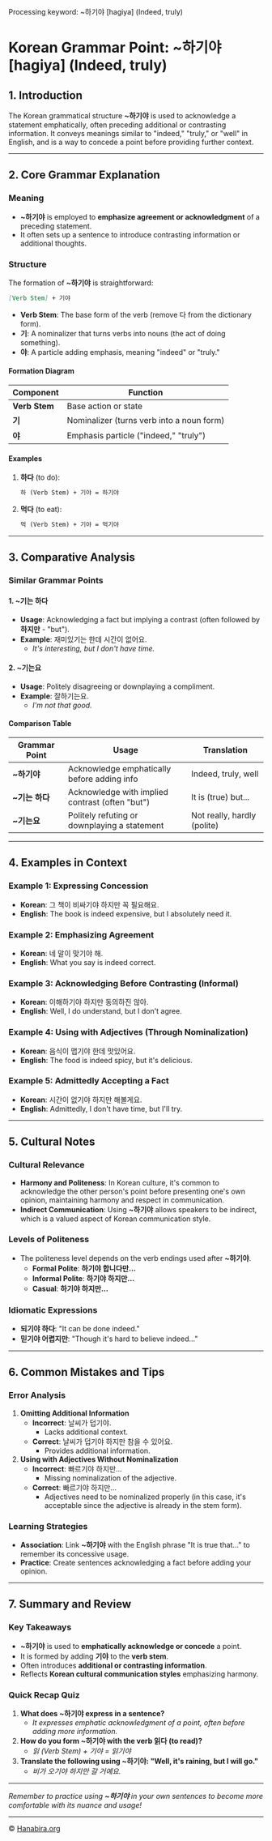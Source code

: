 Processing keyword: ~하기야 [hagiya] (Indeed, truly)
# Korean Grammar Point: ~하기야 [hagiya] (Indeed, truly)

## 1. Introduction
The Korean grammatical structure **~하기야** is used to acknowledge a statement emphatically, often preceding additional or contrasting information. It conveys meanings similar to "indeed," "truly," or "well" in English, and is a way to concede a point before providing further context.

---
## 2. Core Grammar Explanation
### Meaning
- **~하기야** is employed to **emphasize agreement or acknowledgment** of a preceding statement.
- It often sets up a sentence to introduce contrasting information or additional thoughts.
### Structure
The formation of **~하기야** is straightforward:
```markdown
[Verb Stem] + 기야
```
- **Verb Stem**: The base form of the verb (remove 다 from the dictionary form).
- **기**: A nominalizer that turns verbs into nouns (the act of doing something).
- **야**: A particle adding emphasis, meaning "indeed" or "truly."
#### Formation Diagram
| Component     | Function                                  |
|---------------|-------------------------------------------|
| **Verb Stem** | Base action or state                      |
| **기**        | Nominalizer (turns verb into a noun form) |
| **야**        | Emphasis particle ("indeed," "truly")     |
#### Examples
1. **하다** (to do):
   ```markdown
   하 (Verb Stem) + 기야 = 하기야
   ```
2. **먹다** (to eat):
   ```markdown
   먹 (Verb Stem) + 기야 = 먹기야
   ```
---
## 3. Comparative Analysis
### Similar Grammar Points
#### 1. **~기는 하다**
- **Usage**: Acknowledging a fact but implying a contrast (often followed by **하지만** - "but").
- **Example**: 재미있기는 한데 시간이 없어요.
  - *It's interesting, but I don't have time.*
#### 2. **~기는요**
- **Usage**: Politely disagreeing or downplaying a compliment.
- **Example**: 잘하기는요.
  - *I'm not that good.*
#### Comparison Table
| Grammar Point | Usage                                        | Translation                  |
|---------------|----------------------------------------------|------------------------------|
| **~하기야**   | Acknowledge emphatically before adding info   | Indeed, truly, well          |
| **~기는 하다** | Acknowledge with implied contrast (often "but") | It is (true) but...          |
| **~기는요**   | Politely refuting or downplaying a statement | Not really, hardly (polite)  |
---
## 4. Examples in Context
### Example 1: Expressing Concession
- **Korean**: 그 책이 비싸기야 하지만 꼭 필요해요.
- **English**: The book is indeed expensive, but I absolutely need it.
### Example 2: Emphasizing Agreement
- **Korean**: 네 말이 맞기야 해.
- **English**: What you say is indeed correct.
### Example 3: Acknowledging Before Contrasting (Informal)
- **Korean**: 이해하기야 하지만 동의하진 않아.
- **English**: Well, I do understand, but I don't agree.
### Example 4: Using with Adjectives (Through Nominalization)
- **Korean**: 음식이 맵기야 한데 맛있어요.
- **English**: The food is indeed spicy, but it's delicious.
### Example 5: Admittedly Accepting a Fact
- **Korean**: 시간이 없기야 하지만 해볼게요.
- **English**: Admittedly, I don't have time, but I'll try.
---
## 5. Cultural Notes
### Cultural Relevance
- **Harmony and Politeness**: In Korean culture, it's common to acknowledge the other person's point before presenting one's own opinion, maintaining harmony and respect in communication.
- **Indirect Communication**: Using **~하기야** allows speakers to be indirect, which is a valued aspect of Korean communication style.
### Levels of Politeness
- The politeness level depends on the verb endings used after **~하기야**.
  - **Formal Polite**: **하기야 합니다만...**
  - **Informal Polite**: **하기야 하지만...**
  - **Casual**: **하기야 하지만...**
### Idiomatic Expressions
- **되기야 하다**: "It can be done indeed."
- **믿기야 어렵지만**: "Though it's hard to believe indeed..."
---
## 6. Common Mistakes and Tips
### Error Analysis
1. **Omitting Additional Information**
   - **Incorrect**: 날씨가 덥기야.
     - Lacks additional context.
   - **Correct**: 날씨가 덥기야 하지만 참을 수 있어요.
     - Provides additional information.
2. **Using with Adjectives Without Nominalization**
   - **Incorrect**: 빠르기야 하지만...
     - Missing nominalization of the adjective.
   - **Correct**: 빠르기야 하지만...
     - Adjectives need to be nominalized properly (in this case, it's acceptable since the adjective is already in the stem form).
### Learning Strategies
- **Association**: Link **~하기야** with the English phrase "It is true that..." to remember its concessive usage.
- **Practice**: Create sentences acknowledging a fact before adding your opinion.
---
## 7. Summary and Review
### Key Takeaways
- **~하기야** is used to **emphatically acknowledge or concede** a point.
- It is formed by adding **기야** to the **verb stem**.
- Often introduces **additional or contrasting information**.
- Reflects **Korean cultural communication styles** emphasizing harmony.
### Quick Recap Quiz
1. **What does **~하기야** express in a sentence?**
   - *It expresses emphatic acknowledgment of a point, often before adding more information.*
2. **How do you form **~하기야** with the verb **읽다** (to read)?**
   - *읽 (Verb Stem) + 기야 = 읽기야*
3. **Translate the following using **~하기야**: "Well, it's raining, but I will go."**
   - *비가 오기야 하지만 갈 거예요.*
---
*Remember to practice using **~하기야** in your own sentences to become more comfortable with its nuance and usage!*

---
© [Hanabira.org](https://hanabira.org)
